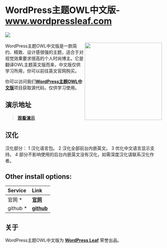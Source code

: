 

# WordPress主题OWL中文版-www.wordpressleaf.com
[![](http://www.wordpressleaf.com/logo.png)](http://www.wordpressleaf.com/)
<br/><br/> 
<a href="http://www.wordpressleaf.com/2016_1070.html"><img align="right" src="http://www.wordpressleaf.com/logo-app.png" width="248" height="auto"/></a>
WordPress主题OWL中文版是一款简约、精致、设计感很强的主题，适合于对视觉效果要求很高的个人时尚博主。它是翻译OWL主题英文版而来，中文版仅供学习所用，你可以前往英文官网购买。



你可以访问我们[**WordPress主题OWL中文版**](https://github.com/yehaicao/OWL-CN-WWW.WORDPRESSLEAF.COM)项目获取源代码，仅供学习使用。

## 演示地址
> [**观看演示**](http://www.wordpressleaf.com/2016_1070.html)


## 汉化
汉化部分：
1 汉化语言包。
2 汉化全部前台内嵌英文。
3 优化中文语言显示支持。
4 部分不影响使用的后台内嵌英文没有汉化，如需深度汉化请联系汉化作者。



## Other install options:

Service     | Link
:---------- | :-------------------------------------------------------------------------------------------------------------------------------------------------------------------------------
官网 *      | [**官网**](http://www.wordpressleaf.com/)
github *    | [**github**](https://github.com/yehaicao/OWL-CN-WWW.WORDPRESSLEAF.COM)


## 关于
WordPress主题OWL中文版为 [**WordPress Leaf**](http://www.wordpressleaf.com/)  荣誉出品。
